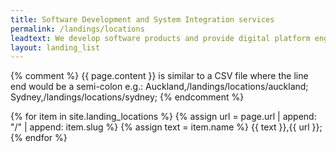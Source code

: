 ```yaml
---
title: Software Development and System Integration services
permalink: /landings/locations
leadtext: We develop software products and provide digital platform engineering services in across Australia, New Zeland and Asia
layout: landing_list
---
```

{% comment %}
    {{ page.content }} is similar to a CSV file where the line end would be a semi-colon e.g.:
    Auckland,/landings/locations/auckland;
    Sydney,/landings/locations/sydney;
{% endcomment %}

{% for item in site.landing_locations %}
    {% assign url = page.url | append: "/" | append: item.slug %}
    {% assign text = item.name %}
    {{ text }},{{ url }};
{% endfor %}

